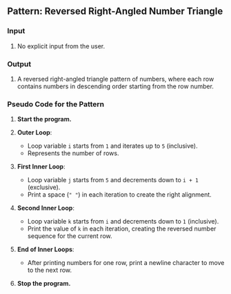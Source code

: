 ## Pattern: Reversed Right-Angled Number Triangle

### Input
1. No explicit input from the user.

### Output
1. A reversed right-angled triangle pattern of numbers, where each row contains numbers in descending order starting from the row number.

### Pseudo Code for the Pattern

1. **Start the program.**

2. **Outer Loop**:
   - Loop variable `i` starts from `1` and iterates up to `5` (inclusive).
   - Represents the number of rows.

3. **First Inner Loop**:
   - Loop variable `j` starts from `5` and decrements down to `i + 1` (exclusive).
   - Print a space (`" "`) in each iteration to create the right alignment.

4. **Second Inner Loop**:
   - Loop variable `k` starts from `i` and decrements down to `1` (inclusive).
   - Print the value of `k` in each iteration, creating the reversed number sequence for the current row.

5. **End of Inner Loops**:
   - After printing numbers for one row, print a newline character to move to the next row.

6. **Stop the program.**
